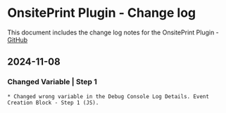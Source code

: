 # OnsitePrint Plugin - Change log

This document includes the change log notes for the OnsitePrint Plugin - [GitHub](https://github.com/groskopf/onsite-print-demo)

## 2024-11-08

### Changed Variable | Step 1
    * Changed wrong variable in the Debug Console Log Details. Event Creation Block - Step 1 (JS).